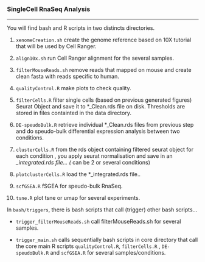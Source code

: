 ### SingleCell RnaSeq Analysis
_________________

You will find bash and R scripts in two distincts directories.  

1. `xenomeCreation.sh` create the genome reference based on 10X tutorial that will be used by Cell Ranger. 

2. `align10x.sh` run Cell Ranger alignment for the several samples. 

3. `filterMouseReads.sh` remove reads that mapped on mouse and create clean fasta with reads specific to human.

4. `qualityControl.R` make plots to check quality.

5. `filterCells.R` filter single cells (based on previous generated figures) Seurat Object and save it to *_Clean.rds file on disk. Thresholds are stored in files containted in the data directory.

6. `DE-speudoBulk.R` retrieve individual *_Clean.rds files from previous step and do speudo-bulk differential expression analysis between two conditions.

7. `clusterCells.R` from the rds object containing filtered seurat object for each condition , you apply seurat normalisation and save in an *_integrated.rds file... (* can be 2 or several conditions)

8. `plotclusterCells.R` load the *_integrated.rds file..

9. `scfGSEA.R` fSGEA for speudo-bulk RnaSeq.

9. `tsne.R` plot tsne or umap for several experiments.

In `bash/triggers`, there is bash scripts that call (trigger) other bash scripts...


* `trigger_filterMouseReads.sh` call filterMouseReads.sh for several samples.

* `trigger_main.sh` calls sequentially  bash scripts in core directory that call the core main R scripts `qualityControl.R`, `filterCells.R` , `DE-speudoBulk.R` and `scfGSEA.R` for several samples/conditions.

